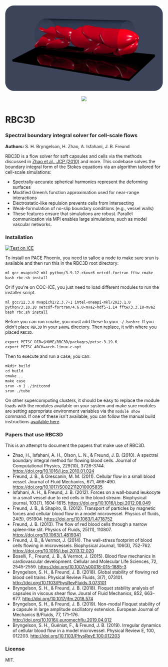 <p align="center">
  <img src="install/images/cells-3.png" alt="RBC3D Banner" width="800"/>
</p>
<p align="center">
  <a href="https://zenodo.org/badge/latestdoi/412637841">
    <img src="https://zenodo.org/badge/412637841.svg" />
  </a>
</p>

# RBC3D
### Spectral boundary integral solver for cell-scale flows

__Authors:__ S. H. Bryngelson, H. Zhao, A. Isfahani, J. B. Freund

RBC3D is a flow solver for soft capsules and cells via the methods discussed in [Zhao et al., JCP (2010)](https://doi.org/10.1016/j.jcp.2010.01.024) and more.
This codebase solves the boundary integral form of the Stokes equations via an algorithm tailored for cell-scale simulations:

* Spectrally-accurate spherical harmonics represent the deforming surfaces
* Modified Green’s function approximation used for near-range interactions
* Electrostatic-like repulsion prevents cells from intersecting
* Weak-formulation of no-slip boundary conditions (e.g., vessel walls)
* These features ensure that simulations are robust. Parallel communication via MPI enables large simulations, such as model vascular networks.

### Installation

[![Test on ICE](https://github.com/comp-physics/RBC3D/actions/workflows/ice.yml/badge.svg)](https://github.com/comp-physics/RBC3D/actions/workflows/ice.yml)

To install on PACE Phoenix, you need to salloc a node to make sure srun is available and then run this in the RBC3D root directory: 

```shell
ml gcc mvapich2 mkl python/3.9.12-rkxvr6 netcdf-fortran fftw cmake
bash rbc.sh install
```

Or if you're on COC-ICE, you just need to load different modules to run the installer script.

```shell
ml gcc/12.3.0 mvapich2/2.3.7-1 intel-oneapi-mkl/2023.1.0 python/3.10.10 netcdf-fortran/4.6.0-mva2-hdf5-1.14 fftw/3.3.10-mva2
bash rbc.sh install
```

Before you can run cmake, you must add these to your `~/.bashrc`. If you didn't place `RBC3D` in your `$HOME` directory. Then replace, it with where you placed `RBC3D`.
```shell
export PETSC_DIR=$HOME/RBC3D/packages/petsc-3.19.6
export PETSC_ARCH=arch-linux-c-opt
```

Then to execute and run a case, you can:
```shell
mkdir build
cd build
cmake ..
make case
srun -n 1 ./initcond
srun ./tube
```

On other supercomputing clusters, it should be easy to replace the module loads with the modules available on your system and make sure modules are setting appropriate environment variables via the `module show` command. If one of these isn't available, you can follow the manual build instructions [available here](https://github.com/comp-physics/RBC3D/blob/master/install/readme.md).

### Papers that use RBC3D

This is an attempt to document the papers that make use of RBC3D.

* Zhao, H., Isfahani, A. H., Olson, L. N., & Freund, J. B. (2010). A spectral boundary integral method for flowing blood cells. Journal of Computational Physics, 229(10), 3726-3744. https://doi.org/10.1016/j.jcp.2010.01.024
* Freund, J. B., & Orescanin, M. M. (2011). Cellular flow in a small blood vessel. Journal of Fluid Mechanics, 671, 466-490. https://doi.org/10.1017/S0022112010005835
* Isfahani, A. H., & Freund, J. B. (2012). Forces on a wall-bound leukocyte in a small vessel due to red cells in the blood stream. Biophysical journal, 103(7), 1604-1615. https://doi.org/10.1016/j.bpj.2012.08.049
* Freund, J. B., & Shapiro, B. (2012). Transport of particles by magnetic forces and cellular blood flow in a model microvessel. Physics of fluids, 24(5), 051904. https://doi.org/10.1063/1.4718752 
* Freund, J. B. (2013). The flow of red blood cells through a narrow spleen-like slit. Physics of Fluids, 25(11), 110807. https://doi.org/10.1063/1.4819341 
* Freund, J. B., & Vermot, J. (2014). The wall-stress footprint of blood cells flowing in microvessels. Biophysical Journal, 106(3), 752-762. https://doi.org/10.1016/j.bpj.2013.12.020
* Boselli, F., Freund, J. B., & Vermot, J. (2015). Blood flow mechanics in cardiovascular development. Cellular and Molecular Life Sciences, 72, 2545-2559.  https://doi.org/10.1007/s00018-015-1885-3
* Bryngelson, S. H., & Freund, J. B. (2018). Global stability of flowing red blood cell trains. Physical Review Fluids, 3(7), 073101. http://doi.org/10.1103/PhysRevFluids.3.073101
* Bryngelson, S. H., & Freund, J. B. (2018). Floquet stability analysis of capsules in viscous shear flow. Joural of Fluid Mechanics, 852, 663–677. http://doi.org/10.1017/jfm.2018.574
* Bryngelson, S. H., & Freund, J. B. (2019). Non-modal Floquet stability of a capsule in large amplitude oscillatory extension. European Journal of Mechanics B/Fluids, 77, 171–176. http://doi.org/10.1016/j.euromechflu.2019.04.012
* Bryngelson, S. H., Guéniat, F., & Freund, J. B. (2019). Irregular dynamics of cellular blood flow in a model microvessel. Physical Review E, 100, 012203. http://doi.org/10.1103/PhysRevE.100.012203

### License

MIT.

